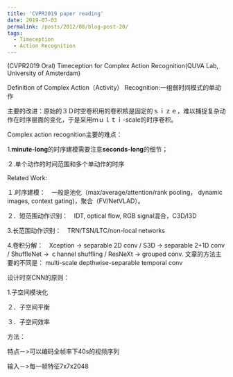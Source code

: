 ```yaml
---
title: 'CVPR2019 paper reading'
date: 2019-07-03
permalink: /posts/2012/08/blog-post-20/
tags:
  - Timeception
  - Action Recognition
---
```


(CVPR2019 Oral) Timeception for Complex Action Recognition(QUVA Lab, University of Amsterdam)

Definition of Complex Action（Activity） Recognition:一组弱时间模式的单动作

主要的改进：原始的３Ｄ时空卷积用的卷积核是固定的ｓｉｚｅ，难以捕捉复杂动作在时序层面的变化，于是采用ｍｕｌｔｉ-scale的时序卷积。

Complex action recognition主要的难点：

1.**minute-long**的时序建模需要注意**seconds-long**的细节；

２.单个动作的时间范围和多个单动作的时序


Related Work:

１.时序建模：　一般是池化（max/average/attention/rank pooling， dynamic images, context gating)，聚合（FV/NetVLAD）。

２．短范围动作识别：　IDT, optical flow, RGB signal混合，C3D/I3D

3.长范围动作识别：　TRN/TSN/LTC/non-local networks

4.卷积分解：　Xception -> separable 2D conv  /  S3D -> separable 2+1D conv  / ShuffleNet -> ｃhannel shuffling  / ResNeXt -> grouped conv. 文章的方法主要的不同是： multi-scale depthwise-separable temporal conv


设计时空CNN的原则：

1.子空间模块化

２．子空间平衡

３．子空间效率


方法：

特点－>可以编码全帧率下40s的视频序列

输入－>每一帧特征7x7x2048
